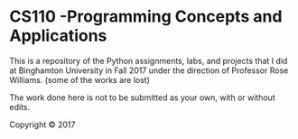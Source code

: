# CS110 -Programming Concepts and Applications 

This is a repository of the Python assignments, labs, and projects that I did at Binghamton University in Fall 2017 under the direction of Professor Rose Williams. (some of the works are lost) 

The work done here is not to be submitted as your own, with or without edits.

Copyright © 2017
